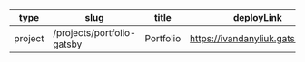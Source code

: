 type | slug | title | deployLink | githubLink | introImg | postImg
--- | --- | --- | --- | --- | --- | --- |
project | /projects/portfolio-gatsby | Portfolio | https://ivandanyliuk.gatsbyjs.io/ | https://github.com/IvanDanyliuk/portfolio-gatsbyjs | portfolio-gatsby.png | portfolio-gatsby.png